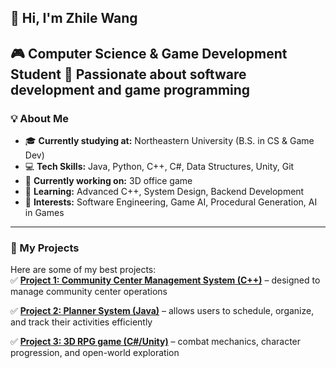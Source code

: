 ## 👋 Hi, I'm Zhile Wang
🎮 **Computer Science & Game Development Student** 
🚀 Passionate about **software development and game programming**  
---
### 💡 About Me  
- 🎓 **Currently studying at:** Northeastern University (B.S. in CS & Game Dev)  
- 💻 **Tech Skills:** Java, Python, C++, C#, Data Structures, Unity, Git  
- 🔨 **Currently working on:** 3D office game  
- 🌱 **Learning:** Advanced C++, System Design, Backend Development  
- 🎯 **Interests:** Software Engineering, Game AI, Procedural Generation, AI in Games  
---
### 📌 My Projects  
Here are some of my best projects:  
✅ **[Project 1: Community Center Management System (C++)](https://github.com/Zhile292/Community-Center-Management)** – designed to manage community center operations

✅ **[Project 2: Planner System (Java)](#)** – allows users to schedule, organize, and track their activities efficiently  

✅ **[Project 3: 3D RPG game (C#/Unity)](https://github.com/vyyy-ttt/Vestige1)** – combat mechanics, character progression, and open-world exploration
